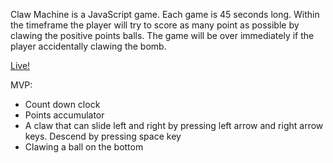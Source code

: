 Claw Machine is a JavaScript game.  Each game is 45 seconds long. Within the timeframe the player will try to score as many point as possible by clawing the positive points balls. The game will be over immediately if the player accidentally clawing the bomb.

[Live!](https://christinema.us/The-Claw-Machine/)

MVP:
* Count down clock
* Points accumulator
* A claw that can slide left and right by pressing left arrow and right arrow keys. Descend by pressing space key
* Clawing a ball on the bottom

